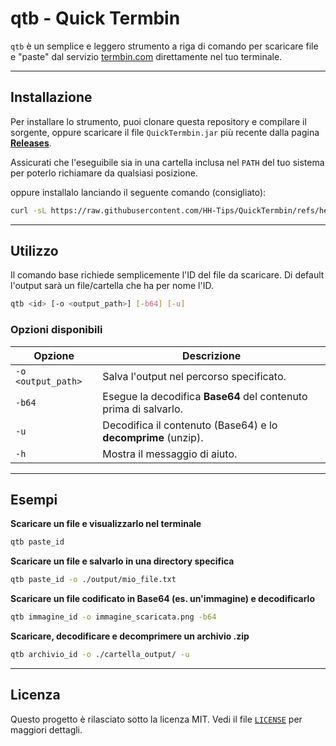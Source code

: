# qtb - Quick Termbin

`qtb` è un semplice e leggero strumento a riga di comando per scaricare file e "paste" dal servizio [termbin.com](https://termbin.com) direttamente nel tuo terminale.

---

## Installazione

Per installare lo strumento, puoi clonare questa repository e compilare il sorgente, oppure scaricare il file `QuickTermbin.jar` più recente dalla pagina [**Releases**]("https://github.com/HH-Tips/QuickTermbin/releases").

Assicurati che l'eseguibile sia in una cartella inclusa nel `PATH` del tuo sistema per poterlo richiamare da qualsiasi posizione.

oppure installalo lanciando il seguente comando (consigliato):
```bash
curl -sL https://raw.githubusercontent.com/HH-Tips/QuickTermbin/refs/heads/main/install.sh | sudo bash
```
---

## Utilizzo

Il comando base richiede semplicemente l'ID del file da scaricare. Di default l'output sarà un file/cartella che ha per nome l'ID.

```bash
qtb <id> [-o <output_path>] [-b64] [-u]
```

### Opzioni disponibili

| Opzione            | Descrizione                                                     |
| ------------------ | --------------------------------------------------------------- |
| `-o <output_path>` | Salva l'output nel percorso specificato.                         |
| `-b64`             | Esegue la decodifica **Base64** del contenuto prima di salvarlo. |
| `-u`               | Decodifica il contenuto (Base64) e lo **decomprime** (unzip).   |
| `-h`               | Mostra il messaggio di aiuto.                                   |

---

## Esempi

**Scaricare un file e visualizzarlo nel terminale**
```bash
qtb paste_id
```

**Scaricare un file e salvarlo in una directory specifica**
```bash
qtb paste_id -o ./output/mio_file.txt
```

**Scaricare un file codificato in Base64 (es. un'immagine) e decodificarlo**
```bash
qtb immagine_id -o immagine_scaricata.png -b64
```

**Scaricare, decodificare e decomprimere un archivio .zip**
```bash
qtb archivio_id -o ./cartella_output/ -u
```

---

## Licenza


Questo progetto è rilasciato sotto la licenza MIT. Vedi il file [`LICENSE`]("https://github.com/HH-Tips/QuickTermBin/blob/main/LICENSE") per maggiori dettagli.
